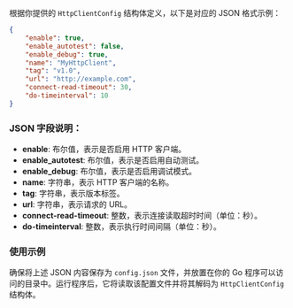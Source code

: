 根据你提供的 `HttpClientConfig` 结构体定义，以下是对应的 JSON 格式示例：

```json
{
    "enable": true,
    "enable_autotest": false,
    "enable_debug": true,
    "name": "MyHttpClient",
    "tag": "v1.0",
    "url": "http://example.com",
    "connect-read-timeout": 30,
    "do-timeinterval": 10
}
```

### JSON 字段说明：
- **enable**: 布尔值，表示是否启用 HTTP 客户端。
- **enable_autotest**: 布尔值，表示是否启用自动测试。
- **enable_debug**: 布尔值，表示是否启用调试模式。
- **name**: 字符串，表示 HTTP 客户端的名称。
- **tag**: 字符串，表示版本标签。
- **url**: 字符串，表示请求的 URL。
- **connect-read-timeout**: 整数，表示连接读取超时时间（单位：秒）。
- **do-timeinterval**: 整数，表示执行时间间隔（单位：秒）。

### 使用示例
确保将上述 JSON 内容保存为 `config.json` 文件，并放置在你的 Go 程序可以访问的目录中。运行程序后，它将读取该配置文件并将其解码为 `HttpClientConfig` 结构体。
